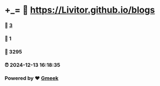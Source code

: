 # +_= :link: https://Livitor.github.io/blogs 
### :page_facing_up: [3](https://Livitor.github.io/blogs/tag.html) 
### :speech_balloon: 1 
### :hibiscus: 3295 
### :alarm_clock: 2024-12-13 16:18:35 
### Powered by :heart: [Gmeek](https://github.com/Meekdai/Gmeek)

